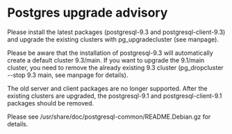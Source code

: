 # Postgres upgrade advisory

Please install the latest packages (postgresql-9.3 and postgresql-client-9.3) and upgrade the existing clusters with pg_upgradecluster (see manpage).

Please be aware that the installation of postgresql-9.3 will automatically create a default cluster 9.3/main. If you want to upgrade the 9.1/main cluster, you need to remove the already existing 9.3 cluster (pg_dropcluster --stop 9.3 main, see manpage for details).

The old server and client packages are no longer supported. After the existing clusters are upgraded, the postgresql-9.1 and postgresql-client-9.1 packages should be removed.

Please see /usr/share/doc/postgresql-common/README.Debian.gz for details.
